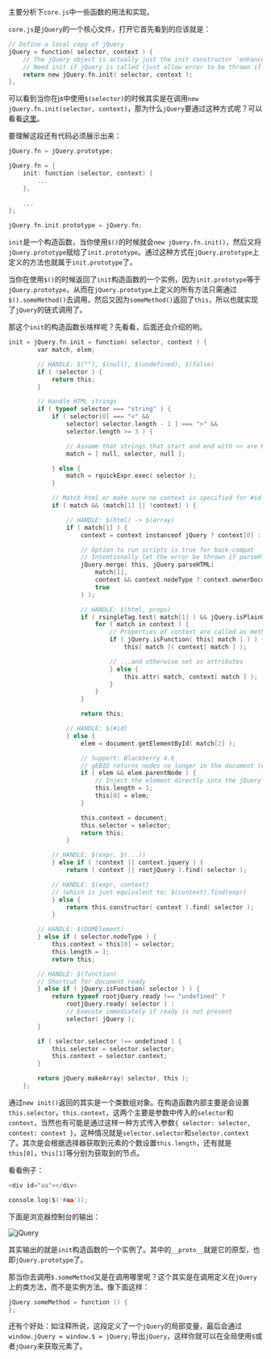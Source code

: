 主要分析下`core.js`中一些函数的用法和实现。

`core.js`是`jQuery`的一个核心文件，打开它首先看到的应该就是：

```c
// Define a local copy of jQuery
jQuery = function( selector, context ) {
	// The jQuery object is actually just the init constructor 'enhanced'
	// Need init if jQuery is called (just allow error to be thrown if not included)
	return new jQuery.fn.init( selector, context );
},
```

可以看到当你在js中使用`$(selector)`的时候其实是在调用`new jQuery.fn.init(selector, context)`，那为什么`jQuery`要通过这种方式呢？可以看看[这里][1]。

要理解这段还有代码必须展示出来：

```c
jQuery.fn = jQuery.prototype;

jQuery.fn = {
    init: function (selector, context) {
        ...
    },
    
    ...
};

jQuery.fn.init.prototype = jQuery.fn;
```

`init`是一个构造函数，当你使用`$()`的时候就会`new jQuery.fn.init()`，然后又将`jQuery.prototype`赋给了`init.prototype`。通过这种方式在`jQuery.prototype`上定义的方法也就属于`init.prototype`了。

当你在使用`$()`的时候返回了`init`构造函数的一个实例，因为`init.prototype`等于`jQuery.prototype`，从而在`jQuery.prototype`上定义的所有方法只需通过`$().someMethod()`去调用，然后又因为`someMethod()`返回了`this`，所以也就实现了`jQuery`的链式调用了。

那这个`init`的构造函数长啥样呢？先看看，后面还会介绍的哟。

```c
init = jQuery.fn.init = function( selector, context ) {
		var match, elem;

		// HANDLE: $(""), $(null), $(undefined), $(false)
		if ( !selector ) {
			return this;
		}

		// Handle HTML strings
		if ( typeof selector === "string" ) {
			if ( selector[0] === "<" &&
				selector[ selector.length - 1 ] === ">" &&
				selector.length >= 3 ) {

				// Assume that strings that start and end with <> are HTML and skip the regex check
				match = [ null, selector, null ];

			} else {
				match = rquickExpr.exec( selector );
			}

			// Match html or make sure no context is specified for #id
			if ( match && (match[1] || !context) ) {

				// HANDLE: $(html) -> $(array)
				if ( match[1] ) {
					context = context instanceof jQuery ? context[0] : context;

					// Option to run scripts is true for back-compat
					// Intentionally let the error be thrown if parseHTML is not present
					jQuery.merge( this, jQuery.parseHTML(
						match[1],
						context && context.nodeType ? context.ownerDocument || context : document,
						true
					) );

					// HANDLE: $(html, props)
					if ( rsingleTag.test( match[1] ) && jQuery.isPlainObject( context ) ) {
						for ( match in context ) {
							// Properties of context are called as methods if possible
							if ( jQuery.isFunction( this[ match ] ) ) {
								this[ match ]( context[ match ] );

							// ...and otherwise set as attributes
							} else {
								this.attr( match, context[ match ] );
							}
						}
					}

					return this;

				// HANDLE: $(#id)
				} else {
					elem = document.getElementById( match[2] );

					// Support: Blackberry 4.6
					// gEBID returns nodes no longer in the document (#6963)
					if ( elem && elem.parentNode ) {
						// Inject the element directly into the jQuery object
						this.length = 1;
						this[0] = elem;
					}

					this.context = document;
					this.selector = selector;
					return this;
				}

			// HANDLE: $(expr, $(...))
			} else if ( !context || context.jquery ) {
				return ( context || rootjQuery ).find( selector );

			// HANDLE: $(expr, context)
			// (which is just equivalent to: $(context).find(expr)
			} else {
				return this.constructor( context ).find( selector );
			}

		// HANDLE: $(DOMElement)
		} else if ( selector.nodeType ) {
			this.context = this[0] = selector;
			this.length = 1;
			return this;

		// HANDLE: $(function)
		// Shortcut for document ready
		} else if ( jQuery.isFunction( selector ) ) {
			return typeof rootjQuery.ready !== "undefined" ?
				rootjQuery.ready( selector ) :
				// Execute immediately if ready is not present
				selector( jQuery );
		}

		if ( selector.selector !== undefined ) {
			this.selector = selector.selector;
			this.context = selector.context;
		}

		return jQuery.makeArray( selector, this );
	};
```

通过`new init()`返回的其实是一个类数组对象。在构造函数内部主要是会设置`this.selector`，`this.context`，这两个主要是参数中传入的`selector`和`context`，当然也有可能是通过这样一种方式传入参数`{ selector: selector, context: context }`，这种情况就是`selector.selector`和`selector.context`了。其次是会根据选择器获取到元素的个数设置`this.length`，还有就是`this[0]`，`this[1]`等分别为获取到的节点。

看看例子：

```c
<div id="aa"></div>

console.log($('#aa'));

```

下面是浏览器控制台的输出：

![jQuery][2]

其实输出的就是`init`构造函数的一个实例了。其中的`__proto__`就是它的原型，也即`jQuery.prototype`了。


那当你去调用`$.someMethod`又是在调用哪里呢？这个其实是在调用定义在`jQuery`上的类方法，而不是实例方法。像下面这样：

```c
jQuery.someMethod = function () {
};
```


还有个好处：如注释所说，这段定义了一个`jQuery`的局部变量，最后会通过`window.jQuery = window.$ = jQuery;`导出`jQuery`，这样你就可以在全局使用`$`或者`jQuery`来获取元素了。

 


  [1]: http://stackoverflow.com/questions/4754560/help-understanding-jquerys-jquery-fn-init-why-is-init-in-fn
  [2]: http://cookfront.qiniudn.com/E6F1A1E2-5A90-4AEB-AE5A-F806F9DE2A3A.png
